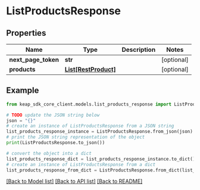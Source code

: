 # ListProductsResponse


## Properties

Name | Type | Description | Notes
------------ | ------------- | ------------- | -------------
**next_page_token** | **str** |  | [optional] 
**products** | [**List[RestProduct]**](RestProduct.md) |  | [optional] 

## Example

```python
from keap_sdk_core_client.models.list_products_response import ListProductsResponse

# TODO update the JSON string below
json = "{}"
# create an instance of ListProductsResponse from a JSON string
list_products_response_instance = ListProductsResponse.from_json(json)
# print the JSON string representation of the object
print(ListProductsResponse.to_json())

# convert the object into a dict
list_products_response_dict = list_products_response_instance.to_dict()
# create an instance of ListProductsResponse from a dict
list_products_response_from_dict = ListProductsResponse.from_dict(list_products_response_dict)
```
[[Back to Model list]](../README.md#documentation-for-models) [[Back to API list]](../README.md#documentation-for-api-endpoints) [[Back to README]](../README.md)


